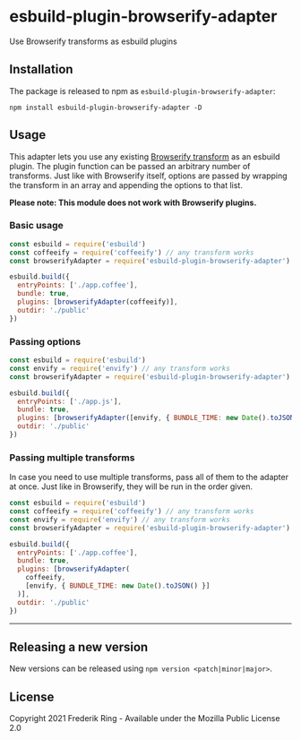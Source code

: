 # esbuild-plugin-browserify-adapter

Use Browserify transforms as esbuild plugins

## Installation

The package is released to npm as `esbuild-plugin-browserify-adapter`:

```
npm install esbuild-plugin-browserify-adapter -D
```

## Usage

This adapter lets you use any existing [Browserify transform](https://github.com/browserify/browserify-handbook#transforms) as an esbuild plugin. The plugin function can be passed an arbitrary number of transforms. Just like with Browserify itself, options are passed by wrapping the transform in an array and appending the options to that list.

__Please note: This module does not work with Browserify plugins.__

### Basic usage

```js
const esbuild = require('esbuild')
const coffeeify = require('coffeeify') // any transform works
const browserifyAdapter = require('esbuild-plugin-browserify-adapter')

esbuild.build({
  entryPoints: ['./app.coffee'],
  bundle: true,
  plugins: [browserifyAdapter(coffeeify)],
  outdir: './public'
})
```

### Passing options

```js
const esbuild = require('esbuild')
const envify = require('envify') // any transform works
const browserifyAdapter = require('esbuild-plugin-browserify-adapter')

esbuild.build({
  entryPoints: ['./app.js'],
  bundle: true,
  plugins: [browserifyAdapter([envify, { BUNDLE_TIME: new Date().toJSON() }])],
  outdir: './public'
})
```

### Passing multiple transforms

In case you need to use multiple transforms, pass all of them to the adapter at once. Just like in Browserify, they will be run in the order given.

```js
const esbuild = require('esbuild')
const coffeeify = require('coffeeify') // any transform works
const envify = require('envify') // any transform works
const browserifyAdapter = require('esbuild-plugin-browserify-adapter')

esbuild.build({
  entryPoints: ['./app.coffee'],
  bundle: true,
  plugins: [browserifyAdapter(
    coffeeify,
    [envify, { BUNDLE_TIME: new Date().toJSON() }]
  )],
  outdir: './public'
})
```

---

## Releasing a new version

New versions can be released using `npm version <patch|minor|major>`.

## License

Copyright 2021 Frederik Ring - Available under the Mozilla Public License 2.0
